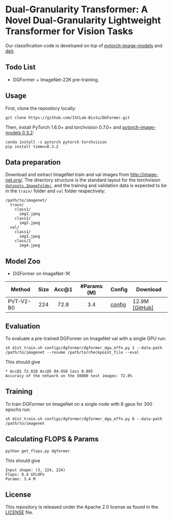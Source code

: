 # Dual-Granularity Transformer: A Novel Dual-Granularity Lightweight Transformer for Vision Tasks

Our classification code is developed on top of [pytorch-image-models](https://github.com/rwightman/pytorch-image-models) and [deit](https://github.com/facebookresearch/deit).




## Todo List
- DGFormer + ImageNet-22K pre-training.

## Usage

First, clone the repository locally:
```
git clone https://github.com/ISCLab-Bistu/DGFormer.git
```
Then, install PyTorch 1.6.0+ and torchvision 0.7.0+ and [pytorch-image-models 0.3.2](https://github.com/rwightman/pytorch-image-models):

```
conda install -c pytorch pytorch torchvision
pip install timm==0.3.2
```

## Data preparation

Download and extract ImageNet train and val images from http://image-net.org/.
The directory structure is the standard layout for the torchvision [`datasets.ImageFolder`](https://pytorch.org/docs/stable/torchvision/datasets.html#imagefolder), and the training and validation data is expected to be in the `train/` folder and `val` folder respectively:

```
/path/to/imagenet/
  train/
    class1/
      img1.jpeg
    class2/
      img2.jpeg
  val/
    class1/
      img3.jpeg
    class/2
      img4.jpeg
```

## Model Zoo

- DGFormer on ImageNet-1K

| Method           | Size | Acc@1 | #Params (M) | Config                                   | Download                                                                                   |
|------------------|:----:|:-----:|:-----------:|------------------------------------------|--------------------------------------------------------------------------------------------|
| PVT-V2-B0        |  224 |  72.8 |     3.4     | [config](configs/dgformer/dgformer_dga_effn.py)    | 12.9M  [[GitHub]](https://github.com/whai362/PVT/releases/download/v2/pvt_v2_b0.pth) |




## Evaluation
To evaluate a pre-trained DGFormer on ImageNet val with a single GPU run:
```
sh dist_train.sh configs/dgformer/dgformer_dga_effn.py 1 --data-path /path/to/imagenet --resume /path/to/checkpoint_file --eval
```
This should give
```
* Acc@1 72.828 Acc@5 94.950 loss 0.885
Accuracy of the network on the 50000 test images: 72.8%
```

## Training
To train DGFormer on ImageNet on a single node with 8 gpus for 300 epochs run:

```
sh dist_train.sh configs/dgformer/dgformer_dga_effn.py 8 --data-path /path/to/imagenet
```

## Calculating FLOPS & Params

```
python get_flops.py dgformer
```
This should give
```
Input shape: (3, 224, 224)
Flops: 0.4 GFLOPs
Params: 3.4 M
```

## License
This repository is released under the Apache 2.0 license as found in the [LICENSE](LICENSE) file.
